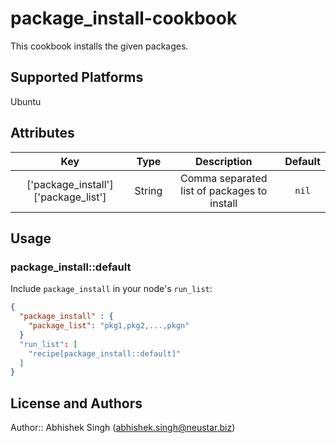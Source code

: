 # package_install-cookbook

This cookbook installs the given packages.

## Supported Platforms

Ubuntu

## Attributes

|                 Key                 |  Type  |                 Description                 | Default |
|:-----------------------------------:|:------:|:-------------------------------------------:|:-------:|
| ['package_install']['package_list'] | String | Comma separated list of packages to install |  `nil`       |

## Usage

### package_install::default

Include `package_install` in your node's `run_list`:

```json
{
  "package_install" : {
    "package_list": "pkg1,pkg2,...,pkgn"
  }
  "run_list": [
    "recipe[package_install::default]"
  ]
}
```

## License and Authors

Author:: Abhishek Singh (<abhishek.singh@neustar.biz>)
